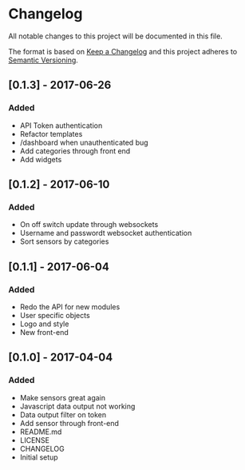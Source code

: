 # Changelog
All notable changes to this project will be documented in this file.

The format is based on [Keep a Changelog](http://keepachangelog.com/)
and this project adheres to [Semantic Versioning](http://semver.org/).

## [0.1.3] - 2017-06-26
### Added
- API Token authentication
- Refactor templates
- /dashboard when unauthenticated bug
- Add categories through front end
- Add widgets

## [0.1.2] - 2017-06-10
### Added
- On off switch update through websockets
- Username and passwordt websocket authentication
- Sort sensors by categories

## [0.1.1] - 2017-06-04
### Added
- Redo the API for new modules
- User specific objects
- Logo and style
- New front-end

## [0.1.0] - 2017-04-04
### Added
- Make sensors great again
- Javascript data output not working
- Data output filter on token
- Add sensor through front-end
- README.md
- LICENSE
- CHANGELOG
- Initial setup


